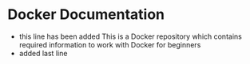 # Docker Documentation
- this line has been added
This is a Docker repository which contains required information to work with Docker for beginners 
- added last line
